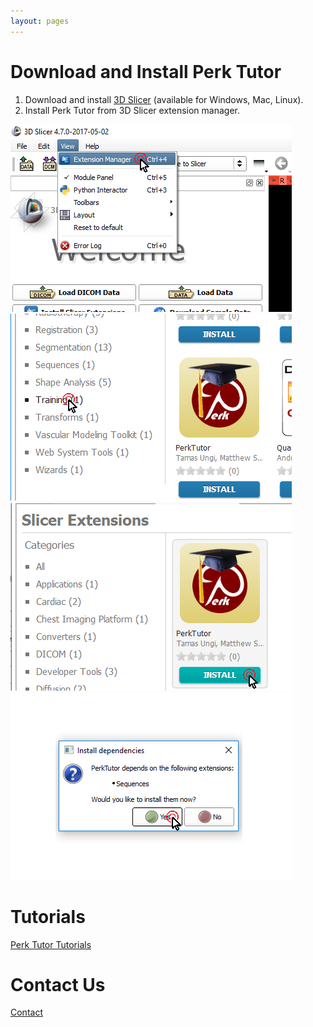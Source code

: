 ```yaml
---
layout: pages
---
```

# Download and Install Perk Tutor

1. Download and install [3D Slicer](http://download.slicer.org) (available for Windows, Mac, Linux).
1. Install Perk Tutor from 3D Slicer extension manager.

![Slicer View Menu](images/SlicerViewMenu.png)
![Slicer Training Category](images/SlicerTrainingCategory.png)
![Slicer Install PerkTutor](images/SlicerPerkTutorInstall.png)
![Slicer Install Sequences](images/SlicerSequencesInstall.png)

# Tutorials

[Perk Tutor Tutorials](https://github.com/PerkTutor/PerkTutor/wiki/Tutorials)

# Contact Us

[Contact](https://github.com/PerkTutor/PerkTutor/wiki/Contact)